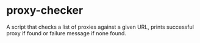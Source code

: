 # proxy-checker
A script that checks a list of proxies against a given URL, prints successful proxy if found or failure message if none found.
